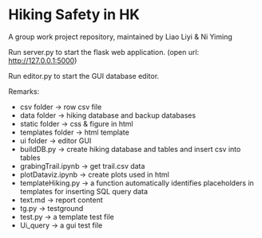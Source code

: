 # Hiking Safety in HK
A group work project repository, maintained by Liao Liyi & Ni Yiming 

Run server.py to start the flask web application. (open url: http://127.0.0.1:5000)

Run editor.py to start the GUI database editor.

Remarks:
- csv folder -> row csv file
- data folder -> hiking database and backup databases
- static folder -> css & figure in html
- templates folder -> html template
- ui folder -> editor GUI
- buildDB.py -> create hiking database and tables and insert csv into tables
- grabingTrail.ipynb -> get trail.csv data
- plotDataviz.ipynb -> create plots used in html
- templateHiking.py -> a function automatically identifies placeholders in templates for inserting SQL query data
- text.md -> report content
- tg.py -> testground
- test.py -> a template test file
- Ui_query -> a gui test file
